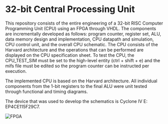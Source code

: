 # 32-bit Central Processing Unit

This repository consists of the entire engineering  of a 32-bit RISC Computer Programming Unit (CPU) using an FPGA through VHDL. The components are incrementally developed as follows: program counter, register set, ALU, data memory design and implementation, CPU datapath and simulation, CPU control unit, and the overall CPU schematic. The CPU consists of the Harvard architecture and the operations that can be performed are displayed on the CPU specification sheet. To test the CPU, the CPU_TEST_SIM must be set to the high-level entity (ctrl + shift + e) and the mifs file must be edited so the program counter can be instructed per execution.

The implemented CPU is based on the Harvard architecture. All individual components from the 1-bit registers to the final ALU were unit tested through functional and timing diagrams.

The device that was used to develop the schematics is Cyclone IV E: EP4CE115F29C7. 

![FPGA](https://github.com/janakan2466/32-bit-CPU/assets/72175053/f0ca0116-be1a-4cb4-8d5b-af798ddc5686)
